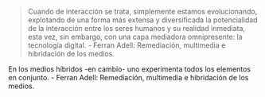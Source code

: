 > Cuando de interacción se trata, simplemente estamos evolucionando, explotando de una forma más extensa y diversificada la potencialidad de la interacción entre los seres humanos y su realidad inmediata, esta vez, sin embargo, con una capa mediadora omnipresente: la tecnología digital. - Ferran Adell: Remediación, multimedia e hibridación de los medios.

En los medios híbridos -en cambio- uno experimenta todos los elementos en conjunto. - Ferran Adell: Remediación, multimedia e hibridación de los medios.


